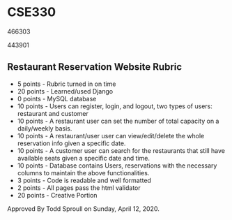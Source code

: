 # CSE330
466303

443901


## Restaurant Reservation Website Rubric

* 5 points - Rubric turned in on time
* 20 points - Learned/used Django
* 0 points - MySQL database
* 10 points - Users can register, login, and logout, two types of users: restaurant and customer
* 10 points - A restaurant user can set the number of total capacity on a daily/weekly basis.
* 10 points - A restaurant/user user can view/edit/delete the whole reservation info given a specific date.
* 10 points - A customer user can search for the restaurants that still have available seats given a specific date and time.
* 10 points - Database contains Users, reservations with the necessary columns to maintain the above functionalities.
* 3 points - Code is readable and well formatted
* 2 points - All pages pass the html validator
* 20 points - Creative Portion

Approved By Todd Sproull on Sunday, April 12, 2020.
